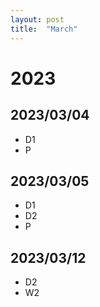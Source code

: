 ```yaml
---
layout: post
title:  "March"
---
```


# 2023


## 2023/03/04

- D1
- P


## 2023/03/05

- D1
- D2
- P

## 2023/03/12

- D2
- W2

